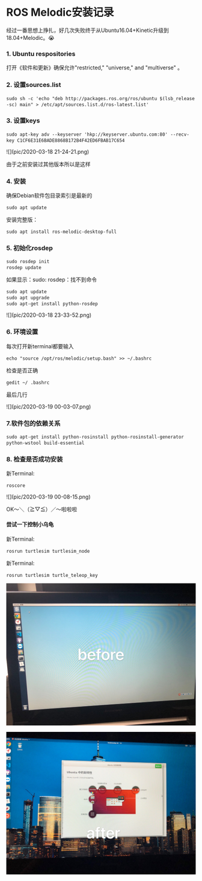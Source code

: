 # ROS Melodic安装记录

经过一番思想上挣扎，好几次失败终于从Ubuntu16.04+Kinetic升级到18.04+Melodic。😭️

### 1. Ubuntu respositories

打开《软件和更新》确保允许"restricted," "universe," and "multiverse" 。

### 2. 设置sources.list

```shell
sudo sh -c 'echo "deb http://packages.ros.org/ros/ubuntu $(lsb_release -sc) main" > /etc/apt/sources.list.d/ros-latest.list'
```

### 3. 设置keys

```shell
sudo apt-key adv --keyserver 'hkp://keyserver.ubuntu.com:80' --recv-key C1CF6E31E6BADE8868B172B4F42ED6FBAB17C654
```

![](pic/2020-03-18 21-24-21.png)

由于之前安装过其他版本所以是这样

### 4. 安装

确保Debian软件包目录索引是最新的

```shell
sudo apt update
```

安装完整版：

```shell
sudo apt install ros-melodic-desktop-full
```

### 5. 初始化rosdep

```shell
sudo rosdep init
rosdep update
```

如果显示：sudo: rosdep：找不到命令

```shell
sudo apt update
sudo apt upgrade
sudo apt-get install python-rosdep
```

![](pic/2020-03-18 23-33-52.png)



### 6. 环境设置

每次打开新terminal都要输入

```shell
echo "source /opt/ros/melodic/setup.bash" >> ~/.bashrc
```

检查是否正确

```shell
gedit ~/ .bashrc
```

最后几行

![](pic/2020-03-19 00-03-07.png)

### 7.软件包的依赖关系

```shell
sudo apt-get install python-rosinstall python-rosinstall-generator python-wstool build-essential
```

### 8. 检查是否成功安装

新Terminal:

```shell
roscore
```

![](pic/2020-03-19 00-08-15.png)

OK～＼（≧▽≦）／～啦啦啦

#### 尝试一下控制小乌龟

新Terminal:

```shell
rosrun turtlesim turtlesim_node
```

新Terminal:

```shell
rosrun turtlesim turtle_teleop_key
```

![IMG_6442](pic/IMG_6442.JPG)

![IMG_6443](pic/IMG_6443.JPG)

